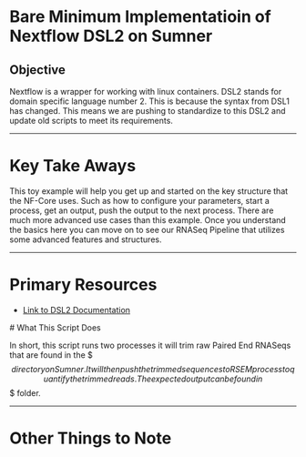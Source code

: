 # Bare Minimum Implementatioin of Nextflow DSL2 on Sumner

## Objective

Nextflow is a wrapper for working with linux containers. DSL2 stands for
domain specific language number 2. This is because the syntax from DSL1 has changed.
This means we are pushing to standardize to this DSL2 and update old scripts to
meet its requirements.
<hr>

# Key Take Aways

This toy example will help you get up and started on the key structure that the
NF-Core uses. Such as how to configure your parameters, start a process, get an output,
push the output to the next process. There are much more advanced use cases
than this example. Once you understand the basics here you can move on to see our RNASeq Pipeline that utilizes some advanced features and structures.
<hr>

# Primary Resources

<ul>
<li><a href=https://www.nextflow.io/docs/latest/dsl2.html">Link to DSL2 Documentation</a></li>
</ul
<hr>
# What This Script Does

In short, this script runs two processes it will trim raw Paired End RNASeqs that
are found in the $$$ directory on Sumner. It will then push the trimmed sequences to
RSEM process to quantify the trimmed reads. The expected output can be found in $$$ folder.
<hr>

# Other Things to Note
